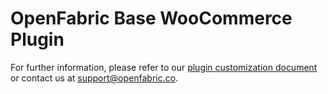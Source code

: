 # OpenFabric Base WooCommerce Plugin

For further information, please refer to our [plugin customization document](https://docs.google.com/document/d/1ShG55hgqB7akoczwCsGmeeADrs3CnjmHlU70uHGpIk8/edit)
or contact us at <support@openfabric.co>.
